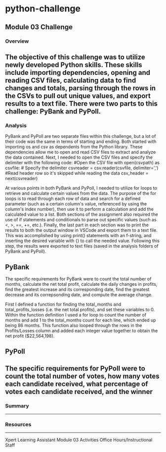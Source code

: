 # python-challenge
## Module 03 Challenge

### Overview
The objective of this challenge was to utilize newly developed Python skills. These skills include importing dependencies, opening and reading CSV files, calculating data to find changes and totals, parsing through the rows in the CSVs to pull out unique values, and export results to a text file. There were two parts to this challenge: PyBank and PyPoll.
------------

### Analysis
PyBank and PyPoll are two separate files within this challenge, but a lot of their code was the same in terms of starting and ending. Both started with importing os and csv as dependents from the Python library. These dependencies allow me to open and read CSV files to extract and analyze the data contained. Next, I needed to open the CSV files and specify the delimiter with the following code:
  #Open the CSV file
  with open(csvpath) as csvfile:
    # Specify the delimiter
    csvreader = csv.reader(csvfile, delimiter=',')
    #Read header row so it's skipped while reading the data
    csv_header = next(csvreader)

At various points in both PyBank and PyPoll, I needed to utilize for loops to retrieve and calculate certain values from the data. The purpose of the for loops is to read through each row of data and search for a defined parameter (such as a certain column's value, referenced by using the column's index number), then use it to perform a calculation and add the calculated value to a list. Both sections of the assignment also required the use of if statements and conditionals to parse out specific values (such as <, >, ==, +=, etc.). Finally, the last part in each section was to print the results to both the output window in VSCode and export them to a text file. This was accomplished by using print() statements with an f-string, and inserting the desired variable with {} to call the needed value. Following this step, the results were exported to text files (saved in the analysis folders of PyBank and PyPoll).

## PyBank
The specific requirements for PyBank were to count the total number of months, calculate the net total profit, calculate the daily changes in profits, find the greatest increase and its corresponding date, find the greatest decrease and its correpsonding date, and compute the average change.

First I defined a function for finding the total_months and total_profits_losses (i.e. the net total profits), and set these variables to 0. Within the function definition I used a for loop to count the number of months and add 1 to the total_months count for each line, which ended up being 86 months. This function also looped through the rows in the Profits/Losses column and added each integer value together to obtain the net profit ($22,564,198).

## PyPoll
The specific requirements for PyPoll were to count the total number of votes, how many votes each candidate received, what percentage of votes each candidate received, and the winner
----------------

### Summary
---------

### Resources
---------
Xpert Learning Assistant
Module 03 Activities
Office Hours/Instructional Staff
